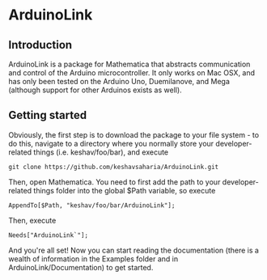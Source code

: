# ArduinoLink #

## Introduction ##

ArduinoLink is a package for Mathematica that abstracts communication and control of the Arduino microcontroller. It only works on Mac OSX, and has only been tested on the Arduino Uno, Duemilanove, and Mega (although support for other Arduinos exists as well).

## Getting started ##

Obviously, the first step is to download the package to your file system - to do this, navigate to a directory where you normally store your developer-related things (i.e. keshav/foo/bar), and execute

	git clone https://github.com/keshavsaharia/ArduinoLink.git

Then, open Mathematica. You need to first add the path to your developer-related things folder into the global $Path variable, so execute

	AppendTo[$Path, "keshav/foo/bar/ArduinoLink"];

Then, execute

	Needs["ArduinoLink`"];

And you're all set! Now you can start reading the documentation (there is a wealth of information in the Examples folder and in ArduinoLink/Documentation) to get started.